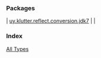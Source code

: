 


### Packages


| [uy.klutter.reflect.conversion.jdk7](uy.klutter.reflect.conversion.jdk7/index.md) |  |


### Index

[All Types](alltypes/index.md)
